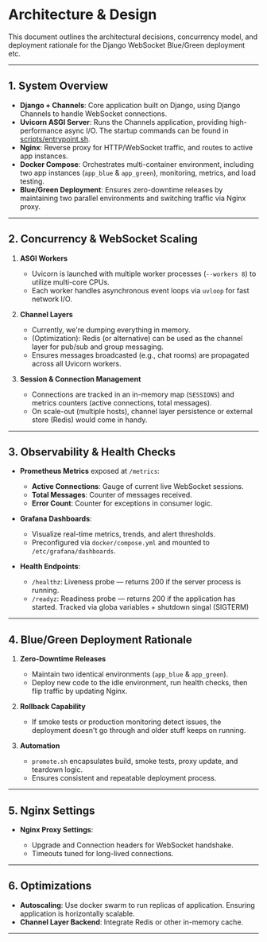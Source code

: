 # Architecture & Design

This document outlines the architectural decisions, concurrency model, and
deployment rationale for the Django WebSocket Blue/Green deployment etc.

---

## 1. System Overview

* **Django + Channels**: Core application built on Django, using Django
  Channels to handle WebSocket connections.
* **Uvicorn ASGI Server**: Runs the Channels application, providing
  high-performance async I/O. The startup commands can be found in
  [scripts/entrypoint.sh](entrypoint.sh).
* **Nginx**: Reverse proxy for HTTP/WebSocket traffic, and routes to active
  app instances.
* **Docker Compose**: Orchestrates multi-container environment, including two
  app instances (`app_blue` & `app_green`), monitoring, metrics, and load
  testing.
* **Blue/Green Deployment**: Ensures zero-downtime releases by maintaining two
  parallel environments and switching traffic via Nginx proxy.

---

## 2. Concurrency & WebSocket Scaling

1. **ASGI Workers**

   * Uvicorn is launched with multiple worker processes (`--workers 8`) to
     utilize multi-core CPUs.
   * Each worker handles asynchronous event loops via `uvloop` for fast network
     I/O.

2. **Channel Layers**

   * Currently, we're dumping everything in memory.
   * (Optimization): Redis (or alternative) can be used as the channel layer
     for pub/sub and group messaging.
   * Ensures messages broadcasted (e.g., chat rooms) are propagated across all Uvicorn workers.

3. **Session & Connection Management**

   * Connections are tracked in an in-memory map (`SESSIONS`) and metrics
     counters (active connections, total messages).
   * On scale-out (multiple hosts), channel layer persistence or external store
     (Redis) would come in handy.

---

## 3. Observability & Health Checks

* **Prometheus Metrics** exposed at `/metrics`:

  * **Active Connections**: Gauge of current live WebSocket sessions.
  * **Total Messages**: Counter of messages received.
  * **Error Count**: Counter for exceptions in consumer logic.

* **Grafana Dashboards**:

  * Visualize real-time metrics, trends, and alert thresholds.
  * Preconfigured via `docker/compose.yml` and mounted to `/etc/grafana/dashboards`.

* **Health Endpoints**:

  * `/healthz`: Liveness probe — returns 200 if the server process is running.
  * `/readyz`: Readiness probe — returns 200 if the application has started.
    Tracked via globa variables + shutdown singal (SIGTERM)

---

## 4. Blue/Green Deployment Rationale

1. **Zero-Downtime Releases**

   * Maintain two identical environments (`app_blue` & `app_green`).
   * Deploy new code to the idle environment, run health checks, then flip
     traffic by updating Nginx.

2. **Rollback Capability**

   * If smoke tests or production monitoring detect issues, the deployment
     doesn't go through and older stuff keeps on running.

3. **Automation**

   * `promote.sh` encapsulates build, smoke tests, proxy update, and teardown
     logic.
   * Ensures consistent and repeatable deployment process.

---

## 5. Nginx Settings

* **Nginx Proxy Settings**:

  * Upgrade and Connection headers for WebSocket handshake.
  * Timeouts tuned for long-lived connections.

---

## 6. Optimizations

* **Autoscaling**: Use docker swarm to run replicas of application. Ensuring
  application is horizontally scalable.
* **Channel Layer Backend**: Integrate Redis or other in-memory cache.

---
